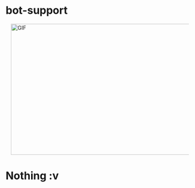 # bot-support

<div class="separator"><p style="margin-left: 1em; margin-right: 1em;"><img alt="GIF" height="350" src="https://media1.tenor.com/images/068081ee5b913a47003a64f7233825fe/tenor.gif" width="598" /></p>

# Nothing :v
